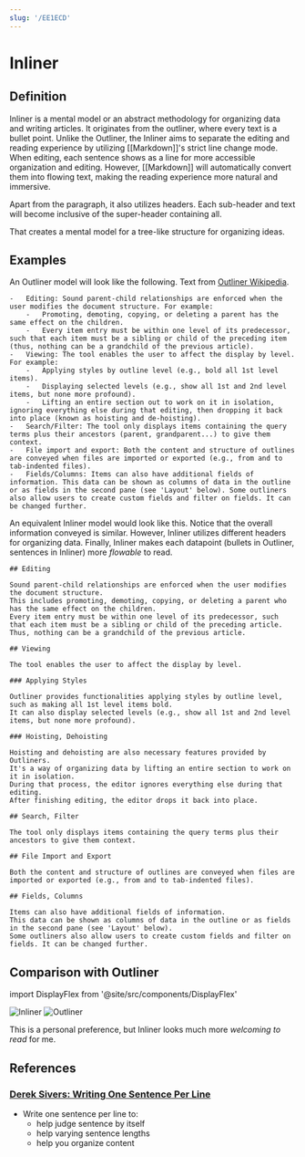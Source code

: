 ```yaml
---
slug: '/EE1ECD'
---
```


# Inliner

## Definition

Inliner is a mental model or an abstract methodology for organizing data and writing articles.
It originates from the outliner, where every text is a bullet point.
Unlike the Outliner, the Inliner aims to separate the editing and reading experience by utilizing [[Markdown]]'s strict line change mode.
When editing, each sentence shows as a line for more accessible organization and editing.
However, [[Markdown]] will automatically convert them into flowing text, making the reading experience more natural and immersive.

Apart from the paragraph, it also utilizes headers.
Each sub-header and text will become inclusive of the super-header containing all.

That creates a mental model for a tree-like structure for organizing ideas.

## Examples

An Outliner model will look like the following. Text from [Outliner Wikipedia](https://en.wikipedia.org/wiki/Outliner).

```
-   Editing: Sound parent-child relationships are enforced when the user modifies the document structure. For example:
    -   Promoting, demoting, copying, or deleting a parent has the same effect on the children.
    -   Every item entry must be within one level of its predecessor, such that each item must be a sibling or child of the preceding item (thus, nothing can be a grandchild of the previous article).
-   Viewing: The tool enables the user to affect the display by level. For example:
    -   Applying styles by outline level (e.g., bold all 1st level items).
    -   Displaying selected levels (e.g., show all 1st and 2nd level items, but none more profound).
    -   Lifting an entire section out to work on it in isolation, ignoring everything else during that editing, then dropping it back into place (known as hoisting and de-hoisting).
-   Search/Filter: The tool only displays items containing the query terms plus their ancestors (parent, grandparent...) to give them context.
-   File import and export: Both the content and structure of outlines are conveyed when files are imported or exported (e.g., from and to tab-indented files).
-   Fields/Columns: Items can also have additional fields of information. This data can be shown as columns of data in the outline or as fields in the second pane (see 'Layout' below). Some outliners also allow users to create custom fields and filter on fields. It can be changed further.
```

An equivalent Inliner model would look like this.
Notice that the overall information conveyed is similar.
However, Inliner utilizes different headers for organizing data.
Finally, Inliner makes each datapoint (bullets in Outliner, sentences in Inliner) more _flowable_ to read.

```
## Editing

Sound parent-child relationships are enforced when the user modifies the document structure.
This includes promoting, demoting, copying, or deleting a parent who has the same effect on the children.
Every item entry must be within one level of its predecessor, such that each item must be a sibling or child of the preceding article.
Thus, nothing can be a grandchild of the previous article.

## Viewing

The tool enables the user to affect the display by level.

### Applying Styles

Outliner provides functionalities applying styles by outline level, such as making all 1st level items bold.
It can also display selected levels (e.g., show all 1st and 2nd level items, but none more profound).

### Hoisting, Dehoisting

Hoisting and dehoisting are also necessary features provided by Outliners.
It's a way of organizing data by lifting an entire section to work on it in isolation.
During that process, the editor ignores everything else during that editing.
After finishing editing, the editor drops it back into place.

## Search, Filter

The tool only displays items containing the query terms plus their ancestors to give them context.

## File Import and Export

Both the content and structure of outlines are conveyed when files are imported or exported (e.g., from and to tab-indented files).

## Fields, Columns

Items can also have additional fields of information.
This data can be shown as columns of data in the outline or as fields in the second pane (see 'Layout' below).
Some outliners also allow users to create custom fields and filter on fields. It can be changed further.
```

## Comparison with Outliner

import DisplayFlex from '@site/src/components/DisplayFlex'

<DisplayFlex>

![Inliner](../Assets/069CA2.png)
![Outliner](../Assets/F9FF01.png)

</DisplayFlex>

This is a personal preference, but Inliner looks much more _welcoming to read_ for me.

## References

### [Derek Sivers: Writing One Sentence Per Line](https://sive.rs/1s)

- Write one sentence per line to:
  - help judge sentence by itself
  - help varying sentence lengths
  - help you organize content
